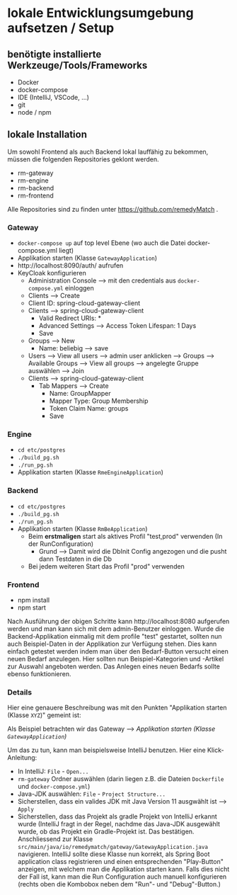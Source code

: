 # lokale Entwicklungsumgebung aufsetzen / Setup

##  benötigte installierte Werkzeuge/Tools/Frameworks

* Docker
* docker-compose
* IDE (IntelliJ, VSCode, ...)
* git
* node / npm

## lokale Installation
Um sowohl Frontend als auch Backend lokal lauffähig zu bekommen, müssen die folgenden
Repositories geklont werden.

* rm-gateway
* rm-engine
* rm-backend
* rm-frontend

Alle Repositories sind zu finden unter https://github.com/remedyMatch .

### Gateway

* `docker-compose up` auf top level Ebene (wo auch die Datei docker-compose.yml liegt)
* Applikation starten (Klasse `GatewayApplication`)
* http://localhost:8090/auth/ aufrufen
* KeyCloak konfigurieren
    * Administration Console --> mit den credentials aus `docker-compose.yml` einloggen
    * Clients --> Create
    * Client ID: spring-cloud-gateway-client
    * Clients --> spring-cloud-gateway-client
        * Valid Redirect URIs: *
        * Advanced Settings --> Access Token Lifespan: 1 Days
        * Save
    * Groups --> New
        * Name: beliebig --> save
    * Users --> View all users --> admin user anklicken --> Groups -->
     Available Groups --> View all groups --> angelegte Gruppe auswählen --> Join
    * Clients --> spring-cloud-gateway-client
        * Tab Mappers --> Create
            * Name: GroupMapper
            * Mapper Type: Group Membership
            * Token Claim Name: groups
            * Save

### Engine

* `cd etc/postgres`
* `./build_pg.sh`
* `./run_pg.sh`
* Applikation starten (Klasse `RmeEngineApplication`)

### Backend

* `cd etc/postgres`
* `./build_pg.sh`
* `./run_pg.sh`
* Applikation starten (Klasse `RmBeApplication`)
    * Beim __erstmaligen__ start als aktives Profil "test,prod" verwenden 
    (In der RunConfiguration)
        * Grund --> Damit wird die DbInit Config angezogen und die pusht dann 
        Testdaten in die Db
    * Bei jedem weiteren Start das Profil "prod" verwenden

### Frontend

* npm install
* npm start

Nach Ausführung der obigen Schritte kann http://localhost:8080 aufgerufen werden und 
man kann sich mit dem admin-Benutzer einloggen. Wurde die Backend-Applikation einmalig 
mit dem profile "test" gestartet, sollten nun auch Beispiel-Daten in der Applikation zur 
Verfügung stehen. Dies kann einfach getestet werden indem man über den Bedarf-Button versucht 
einen neuen Bedarf anzulegen. Hier sollten nun Beispiel-Kategorien und -Artikel zur Auswahl 
angeboten werden. Das Anlegen eines neuen Bedarfs sollte ebenso funktionieren.


### Details

Hier eine genauere Beschreibung was mit den Punkten "Applikation starten (Klasse `XYZ`)" 
gemeint ist:

Als Beispiel betrachten wir das Gateway --> *Applikation starten (Klasse `GatewayApplication`)*

Um das zu tun, kann man beispielsweise IntelliJ benutzen. Hier eine Klick-Anleitung:

* In IntelliJ: `File` - `Open...`
* `rm-gateway` Ordner auswählen (darin liegen z.B. die Dateien `Dockerfile` und `docker-compose.yml`)
* Java-JDK auswählen: `File` - `Project Structure...`
* Sicherstellen, dass ein valides JDK mit Java Version 11 ausgwählt ist --> `Apply`
* Sicherstellen, dass das Projekt als gradle Projekt von IntelliJ erkannt wurde (IntelliJ
fragt in der Regel, nachdme das Java-JDK ausgewählt wurde, ob das Projekt ein Gradle-Projekt
ist. Das bestätigen. Anschliessend zur Klasse `src/main/java/io/remedymatch/gateway/GatewayApplication.java`
navigieren. IntelliJ sollte diese Klasse nun korrekt, als Spring Boot application class
registrieren und einen entsprechenden "Play-Button" anzeigen, mit welchem man die Applikation
starten kann. Falls dies nicht der Fall ist, kann man die Run Configuration auch manuell 
konfigurieren (rechts oben die Kombobox neben dem "Run"- und "Debug"-Button.)